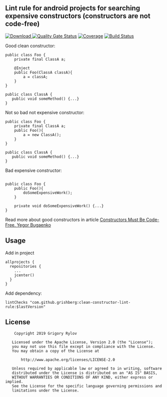 ## Lint rule for android projects for searching expensive constructors (constructors are not code-free)
[![Download](https://api.bintray.com/packages/grigory-rylov/android/clean-constructor-lint-rule/images/download.svg) ](https://bintray.com/grigory-rylov/android/clean-constructor-lint-rule/_latestVersion) 
[![Quality Gate Status](https://sonarcloud.io/api/project_badges/measure?project=Grigory-Rylov_clean-constructor-lint-rule&metric=alert_status)](https://sonarcloud.io/dashboard?id=Grigory-Rylov_clean-constructor-lint-rule) 
[![Coverage](https://sonarcloud.io/api/project_badges/measure?project=Grigory-Rylov_clean-constructor-lint-rule&metric=coverage)](https://sonarcloud.io/dashboard?id=Grigory-Rylov_clean-constructor-lint-rule)
[![Build Status](https://travis-ci.org/Grigory-Rylov/clean-constructor-lint-rule.svg?branch=master)](https://travis-ci.org/Grigory-Rylov/clean-constructor-lint-rule) 


Good clean constructor:
```
public class Foo {
    private final ClassA a;
    
    @Inject
    public Foo(ClassA classA){
        a = classA;
    }
}

public class ClassA {
   public void someMethod() {...}
}

```

Not so bad not expensive constructor:
```
public class Foo {
    private final ClassA a;
    public Foo(){
        a = new ClassA();
    }
}

public class ClassA {
   public void someMethod() {...}
}

```



Bad expensive constructor:

```

public class Foo {
    public Foo(){
        doSomeExpensiveWork();
    }
    
    private void doSomeExpensiveWork() {...}
}

```

Read more about good constructors in article [Constructors Must Be Code-Free. Yegor Bugaenko](https://www.yegor256.com/2015/05/07/ctors-must-be-code-free.html)

## Usage

Add in project
```
allprojects {
  repositories {
    ...
    jcenter()
  }
}
```

Add dependency:

```
lintChecks "com.github.grishberg:clean-constructor-lint-rule:$lastVersion"
```

## License

```
    Copyright 2019 Grigory Rylov

   Licensed under the Apache License, Version 2.0 (the "License");
   you may not use this file except in compliance with the License.
   You may obtain a copy of the License at

       http://www.apache.org/licenses/LICENSE-2.0

   Unless required by applicable law or agreed to in writing, software
   distributed under the License is distributed on an "AS IS" BASIS,
   WITHOUT WARRANTIES OR CONDITIONS OF ANY KIND, either express or implied.
   See the License for the specific language governing permissions and
   limitations under the License.
```
